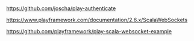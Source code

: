 #


https://github.com/joscha/play-authenticate


https://www.playframework.com/documentation/2.6.x/ScalaWebSockets


https://github.com/playframework/play-scala-websocket-example


